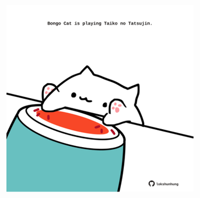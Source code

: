 <!-- built at 21/04/2023, 08:00:56 UTC -->
<p align="center">
  <img width="500" height="500" src="./ReadmeImage.svg">
</p>
